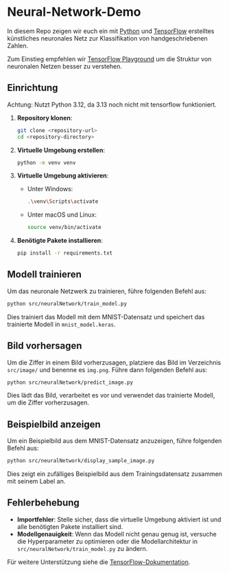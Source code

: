 # Neural-Network-Demo

In diesem Repo zeigen wir euch ein mit [Python](https://www.python.org/) und [TensorFlow](https://www.tensorflow.org/) erstelltes künstliches neuronales Netz zur Klassifikation von handgeschriebenen Zahlen.

Zum Einstieg empfehlen wir [TensorFlow Playground](https://playground.tensorflow.org/) um die Struktur von neuronalen Netzen besser zu verstehen.

## Einrichtung

Achtung: Nutzt Python 3.12, da 3.13 noch nicht mit tensorflow funktioniert.

1. **Repository klonen**:
    ```sh
    git clone <repository-url>
    cd <repository-directory>
    ```

2. **Virtuelle Umgebung erstellen**:
    ```sh
    python -m venv venv
    ```

3. **Virtuelle Umgebung aktivieren**:
    - Unter Windows:
        ```sh
        .\venv\Scripts\activate
        ```
    - Unter macOS und Linux:
        ```sh
        source venv/bin/activate
        ```

4. **Benötigte Pakete installieren**:
    ```sh
    pip install -r requirements.txt
    ```

## Modell trainieren

Um das neuronale Netzwerk zu trainieren, führe folgenden Befehl aus:
```sh
python src/neuralNetwork/train_model.py
```
Dies trainiert das Modell mit dem MNIST-Datensatz und speichert das trainierte Modell in `mnist_model.keras`.

## Bild vorhersagen

Um die Ziffer in einem Bild vorherzusagen, platziere das Bild im Verzeichnis `src/image/` und benenne es `img.png`. Führe dann folgenden Befehl aus:
```sh
python src/neuralNetwork/predict_image.py
```
Dies lädt das Bild, verarbeitet es vor und verwendet das trainierte Modell, um die Ziffer vorherzusagen.

## Beispielbild anzeigen

Um ein Beispielbild aus dem MNIST-Datensatz anzuzeigen, führe folgenden Befehl aus:
```sh
python src/neuralNetwork/display_sample_image.py
```
Dies zeigt ein zufälliges Beispielbild aus dem Trainingsdatensatz zusammen mit seinem Label an.

## Fehlerbehebung

- **Importfehler**: Stelle sicher, dass die virtuelle Umgebung aktiviert ist und alle benötigten Pakete installiert sind.
- **Modellgenauigkeit**: Wenn das Modell nicht genau genug ist, versuche die Hyperparameter zu optimieren oder die Modellarchitektur in `src/neuralNetwork/train_model.py` zu ändern.

Für weitere Unterstützung siehe die [TensorFlow-Dokumentation](https://www.tensorflow.org/).